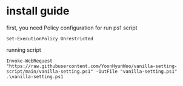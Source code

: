 # install guide

first, you need Policy configuration for run ps1 script

```
Set-ExecutionPolicy Unrestricted
```

running script
```
Invoke-WebRequest "https://raw.githubusercontent.com/YoonHyunWoo/vanilla-setting-script/main/vanilla-setting.ps1" -OutFile "vanilla-setting.ps1"
.\vanilla-setting.ps1
```
